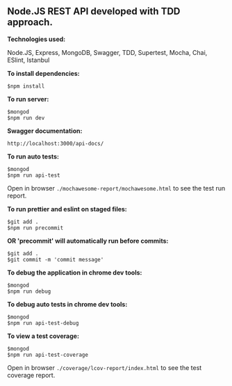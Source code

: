 ## Node.JS REST API developed with TDD approach.

**Technologies used:**

Node.JS, Express, MongoDB, Swagger, TDD, Supertest, Mocha, Chai, ESlint, Istanbul

**To install dependencies:**
```
$npm install
```

**To run server:**
```
$mongod
$npm run dev
```

**Swagger documentation:**

`http://localhost:3000/api-docs/`

**To run auto tests:**
```
$mongod
$npm run api-test
```
Open in browser `./mochawesome-report/mochawesome.html`  to see the test run report. 

**To run prettier and eslint on staged files:**
```
$git add .
$npm run precommit
```
**OR 'precommit' will automatically run before commits:**
```
$git add .
$git commit -m 'commit message'
```

**To debug the application in chrome dev tools:**
```
$mongod
$npm run debug
```


**To debug auto tests in chrome dev tools:**
```
$mongod
$npm run api-test-debug
```


**To view a test coverage:**
```
$mongod
$npm run api-test-coverage
```
Open in browser `./coverage/lcov-report/index.html`  to see the test coverage report. 
